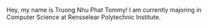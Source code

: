 Hey, my name is Truong Nhu Phat Tommy! I am currently majoring in Computer Science at Rensselear Polytechnic Institute. 


